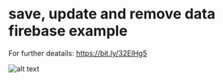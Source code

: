 # save, update and remove data firebase example

For further deatails: https://bit.ly/32EIHg5

![alt text](https://1.bp.blogspot.com/-ZuqcDo0QiDg/XvXn7W0tMLI/AAAAAAAAC-8/kOe9MgAurSImKnpk6w0X-bYbf2ocC3a3QCNcBGAsYHQ/s640/firebase.jpg)
